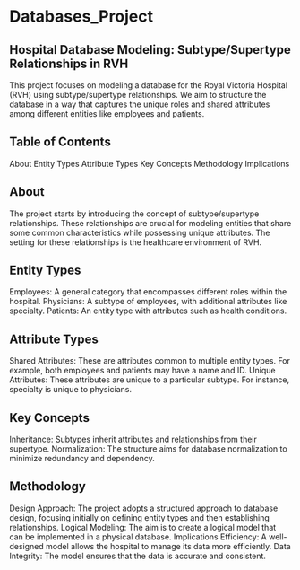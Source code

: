 # Databases_Project
## Hospital Database Modeling: Subtype/Supertype Relationships in RVH
This project focuses on modeling a database for the Royal Victoria Hospital (RVH) using subtype/supertype relationships. We aim to structure the database in a way that captures the unique roles and shared attributes among different entities like employees and patients.

## Table of Contents
About
Entity Types
Attribute Types
Key Concepts
Methodology
Implications

## About
The project starts by introducing the concept of subtype/supertype relationships. These relationships are crucial for modeling entities that share some common characteristics while possessing unique attributes. The setting for these relationships is the healthcare environment of RVH.

## Entity Types
Employees: A general category that encompasses different roles within the hospital.
Physicians: A subtype of employees, with additional attributes like specialty.
Patients: An entity type with attributes such as health conditions.

## Attribute Types
Shared Attributes: These are attributes common to multiple entity types. For example, both employees and patients may have a name and ID.
Unique Attributes: These attributes are unique to a particular subtype. For instance, specialty is unique to physicians.

## Key Concepts
Inheritance: Subtypes inherit attributes and relationships from their supertype.
Normalization: The structure aims for database normalization to minimize redundancy and dependency.

## Methodology
Design Approach: The project adopts a structured approach to database design, focusing initially on defining entity types and then establishing relationships.
Logical Modeling: The aim is to create a logical model that can be implemented in a physical database.
Implications
Efficiency: A well-designed model allows the hospital to manage its data more efficiently.
Data Integrity: The model ensures that the data is accurate and consistent.

